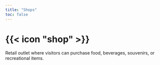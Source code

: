 ```yaml
---
title: "Shops"
toc: false
---
```


# {{< icon "shop" >}}

Retail outlet where visitors can purchase food, beverages, souvenirs, or recreational items.